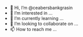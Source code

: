 - 👋 Hi, I’m @ceabersbankgrasin
- 👀 I’m interested in ...
- 🌱 I’m currently learning ...
- 💞️ I’m looking to collaborate on ...
- 📫 How to reach me ...

<!---
ceabersbankgrasin/ceabersbankgrasin is a ✨ special ✨ repository because its `README.md` (this file) appears on your GitHub profile.
You can click the Preview link to take a look at your changes.
--->
